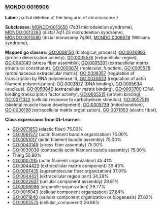 
### [MONDO:0016906](http://purl.obolibrary.org/obo/MONDO_0016906)
**Label:** partial deletion of the long arm of chromosome 7

**Subclasses:** [MONDO:0016656](http://purl.obolibrary.org/obo/MONDO_0016656) (7q31 microdeletion syndrome), [MONDO:0013393](http://purl.obolibrary.org/obo/MONDO_0013393) (distal 7q11.23 microdeletion syndrome), [MONDO:0015580](http://purl.obolibrary.org/obo/MONDO_0015580) (distal monosomy 7q36), [MONDO:0008678](http://purl.obolibrary.org/obo/MONDO_0008678) (Williams syndrome), 

**Mapped go classes:** [GO:0008150](http://purl.obolibrary.org/obo/GO_0008150) (biological_process), [GO:0046983](http://purl.obolibrary.org/obo/GO_0046983) (protein dimerization activity), [GO:0005576](http://purl.obolibrary.org/obo/GO_0005576) (extracellular region), [GO:0043149](http://purl.obolibrary.org/obo/GO_0043149) (stress fiber assembly), [GO:0005201](http://purl.obolibrary.org/obo/GO_0005201) (extracellular matrix structural constituent), [GO:0003674](http://purl.obolibrary.org/obo/GO_0003674) (molecular_function), [GO:0005578](http://purl.obolibrary.org/obo/GO_0005578) (proteinaceous extracellular matrix), [GO:0006357](http://purl.obolibrary.org/obo/GO_0006357) (regulation of transcription by RNA polymerase II), [GO:0030833](http://purl.obolibrary.org/obo/GO_0030833) (regulation of actin filament polymerization), [GO:0003677](http://purl.obolibrary.org/obo/GO_0003677) (DNA binding), [GO:0005634](http://purl.obolibrary.org/obo/GO_0005634) (nucleus), [GO:0050840](http://purl.obolibrary.org/obo/GO_0050840) (extracellular matrix binding), [GO:0003700](http://purl.obolibrary.org/obo/GO_0003700) (DNA binding transcription factor activity), [GO:0005515](http://purl.obolibrary.org/obo/GO_0005515) (protein binding), [GO:0071322](http://purl.obolibrary.org/obo/GO_0071322) (cellular response to carbohydrate stimulus), [GO:0007519](http://purl.obolibrary.org/obo/GO_0007519) (skeletal muscle tissue development), [GO:0005739](http://purl.obolibrary.org/obo/GO_0005739) (mitochondrion), [GO:0030198](http://purl.obolibrary.org/obo/GO_0030198) (extracellular matrix organization), [GO:0071953](http://purl.obolibrary.org/obo/GO_0071953) (elastic fiber), 

**Class expressions from DL-Learner:**

- [GO:0071953](http://purl.obolibrary.org/obo/GO_0071953) (elastic fiber) 75.00%
- [GO:0061572](http://purl.obolibrary.org/obo/GO_0061572) (actin filament bundle organization) 75.00%
- [GO:0051017](http://purl.obolibrary.org/obo/GO_0051017) (actin filament bundle assembly) 75.00%
- [GO:0043149](http://purl.obolibrary.org/obo/GO_0043149) (stress fiber assembly) 75.00%
- [GO:0030038](http://purl.obolibrary.org/obo/GO_0030038) (contractile actin filament bundle assembly) 75.00%
- Thing 50.90%
- [GO:0007015](http://purl.obolibrary.org/obo/GO_0007015) (actin filament organization) 45.41%
- [GO:0044420](http://purl.obolibrary.org/obo/GO_0044420) (extracellular matrix component) 39.43%
- [GO:0097435](http://purl.obolibrary.org/obo/GO_0097435) (supramolecular fiber organization) 37.91%
- [GO:0044421](http://purl.obolibrary.org/obo/GO_0044421) (extracellular region part) 34.28%
- [GO:0022607](http://purl.obolibrary.org/obo/GO_0022607) (cellular component assembly) 29.81%
- [GO:0006996](http://purl.obolibrary.org/obo/GO_0006996) (organelle organization) 29.77%
- [GO:0016043](http://purl.obolibrary.org/obo/GO_0016043) (cellular component organization) 27.84%
- [GO:0071840](http://purl.obolibrary.org/obo/GO_0071840) (cellular component organization or biogenesis) 27.82%
- [GO:0005575](http://purl.obolibrary.org/obo/GO_0005575) (cellular_component) 26.86%


